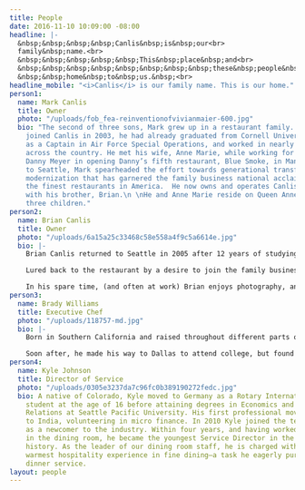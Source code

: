 ```yaml
---
title: People
date: 2016-11-10 10:09:00 -08:00
headline: |-
  &nbsp;&nbsp;&nbsp;&nbsp;Canlis&nbsp;is&nbsp;our<br>
  family&nbsp;name.<br>
  &nbsp;&nbsp;&nbsp;&nbsp;&nbsp;This&nbsp;place&nbsp;and<br>
  &nbsp;&nbsp;&nbsp;&nbsp;&nbsp;&nbsp;&nbsp;&nbsp;these&nbsp;people&nbsp;are<br>
  &nbsp;&nbsp;home&nbsp;to&nbsp;us.&nbsp;<br>
headline_mobile: "<i>Canlis</i> is our family name. This is our home."
person1:
  name: Mark Canlis
  title: Owner
  photo: "/uploads/fob_fea-reinventionofvivianmaier-600.jpg"
  bio: "The second of three sons, Mark grew up in a restaurant family. When he officially
    joined Canlis in 2003, he had already graduated from Cornell University, served
    as a Captain in Air Force Special Operations, and worked in nearly a dozen restaurants
    across the country. He met his wife, Anne Marie, while working for famed restaurateur
    Danny Meyer in opening Danny’s fifth restaurant, Blue Smoke, in Manhattan. Returning
    to Seattle, Mark spearheaded the effort towards generational transfer and brand
    modernization that has garnered the family business national acclaim as one of
    the finest restaurants in America.  He now owns and operates Canlis restaurant
    with his brother, Brian.\n \nHe and Anne Marie reside on Queen Anne with their
    three children."
person2:
  name: Brian Canlis
  title: Owner
  photo: "/uploads/6a15a25c33468c58e558a4f9c5a6614e.jpg"
  bio: |-
    Brian Canlis returned to Seattle in 2005 after 12 years of studying and working abroad. His college education saw him in England, Austria, and Spain before finishing a hotel sciences degree at Cornell University. Commissioned as an Air Force officer in 2001, he led Elmendorf Air Force base in winning the coveted Hennessy Award for the Air Force’s best food and dining experience. Just prior to his promotion to Captain, Brian was transferred to the nation’s capital to help lead an elite protocol squad that played host to world leaders and international heads of state. (There’s a good chance you’ve seen him saluting the President on CNN.)

    Lured back to the restaurant by a desire to join the family business, Brian joined his brother Mark in leading the company. While Mark is the leader of staff, guest and community relations, Brian focuses more on business development, product reinvention, and future opportunities. Together, they make a dynamic team who are just as great at being business partners as they are at being brothers.

    In his spare time, (and often at work) Brian enjoys photography, and serves as the company’s official photographer. He married photographer [Mackenzie](http://www.mackenziecanlis.com/) in 2015 and isn’t nearly as talented as she, but she loves him anyway.
person3:
  name: Brady Williams
  title: Executive Chef
  photo: "/uploads/118757-md.jpg"
  bio: |-
    Born in Southern California and raised throughout different parts of the country, Brady fell in love with hockey at a young age. At the age of fifteen he moved away from home to pursue a promising professional career in the sport. After an injury ended his playing days, he moved home and started his first job – working at his grandparent’s neighborhood diner.

    Soon after, he made his way to Dallas to attend college, but found his desire to cook too great to ignore and began working in local restaurants. In 2012, he was selected as the Chef de Cuisine at FT33 in Dallas, opening the restaurant under chef Matt McCallister and garnering numerous local and national awards. He then moved to Brooklyn, where he worked under chef Carlo Mirarchi as the Executive Sous Chef at Roberta’s and the two-Michelin-starred Blanca. In 2015, Brady joined Canlis as its sixth ever Executive Chef.
person4:
  name: Kyle Johnson
  title: Director of Service
  photo: "/uploads/0305e3237da7c96fc0b389190272fedc.jpg"
  bio: A native of Colorado, Kyle moved to Germany as a Rotary International exchange
    student at the age of 16 before attaining degrees in Economics and International
    Relations at Seattle Pacific University. His first professional move took him
    to India, volunteering in micro finance. In 2010 Kyle joined the team at Canlis
    as a newcomer to the industry. Within four years, and having worked every position
    in the dining room, he became the youngest Service Director in the restaurant’s
    history. As the leader of our dining room staff, he is charged with creating the
    warmest hospitality experience in fine dining—a task he eagerly pursues every
    dinner service.
layout: people
---
```


